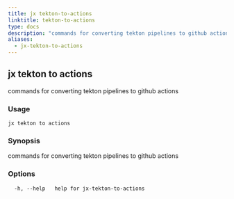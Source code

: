 ```yaml
---
title: jx tekton-to-actions
linktitle: tekton-to-actions
type: docs
description: "commands for converting tekton pipelines to github actions"
aliases:
  - jx-tekton-to-actions
---
```


## jx tekton to actions

commands for converting tekton pipelines to github actions

### Usage

```
jx tekton to actions
```

### Synopsis

commands for converting tekton pipelines to github actions

### Options

```
  -h, --help   help for jx-tekton-to-actions
```

